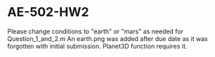 # AE-502-HW2
Please change conditions to "earth" or "mars" as needed for Question_1_and_2.m
An earth.png was added after due date as it was forgotten with initial submission. Planet3D function requires it.
